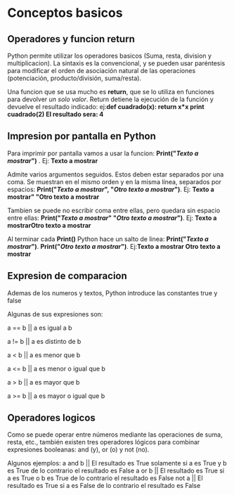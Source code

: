 # Conceptos basicos #

## Operadores y funcion return ##

Python permite utilizar los operadores basicos (Suma, resta, division y multiplicacion). La sintaxis es la convencional, y se pueden usar paréntesis para modificar el orden de asociación natural de las operaciones (potenciación, producto/división, suma/resta).

Una funcion que se usa mucho es **return**, que  se lo utiliza en funciones para devolver *un solo valor*. Return detiene la ejecución de la función y devuelve el resultado indicado:
ej:**def cuadrado(x):
return x*x
print cuadrado(2)
El resultado sera: 4**

## Impresion por pantalla en Python ##

Para imprimir por pantalla vamos a usar la funcion: **Print("_Texto a mostrar_")** .
Ej: **Texto a mostrar**

Admite varios argumentos seguidos. Estos deben estar separados por una coma. Se muestran en el mismo orden y en la misma línea, separados por espacios: **Print("_Texto a mostrar_", "_Otro texto a mostrar_")**.
Ej: **Texto a mostrar" "Otro texto a mostrar**

Tambien se puede no escribir coma entre ellas, pero quedara sin espacio entre ellas: **Print("_Texto a mostrar_" "_Otro texto a mostrar_")**.
Ej: **Texto a mostrarOtro texto a mostrar**

Al terminar cada **Print()** Python hace un salto de linea:
**Print("_Texto a mostrar_")**.
**Print("_Otro texto a mostrar_")**.
Ej:**Texto a mostrar
   Otro texto a mostrar**

## Expresion de comparacion ##

Ademas de los numeros y textos, Python introduce las constantes true y false

Algunas de sus expresiones son:

a == b ||	a es igual a b

a != b ||	a es distinto de b

a < b	|| a es menor que b

a <= b ||	a es menor o igual que b

a > b	|| a es mayor que b

a >= b ||	a es mayor o igual que b

## Operadores logicos ##

Como se puede operar entre números mediante las operaciones de suma, resta, etc., también existen tres operadores lógicos para combinar expresiones booleanas: and (y), or (o) y not (no).


Algunos ejemplos:
a and b  || 	El resultado es True solamente si a es True y b es True de lo contrario el resultado es False
a or b  ||	 El resultado es True si a es True o b es True de lo contrario el resultado es False
not a	 ||  El resultado es True si a es False de lo contrario el resultado es False
